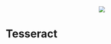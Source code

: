 <center><img src="https://upload.wikimedia.org/wikipedia/commons/thumb/d/dd/4-cube_graph.svg/480px-4-cube_graph.svg.png"></center>

# Tesseract
